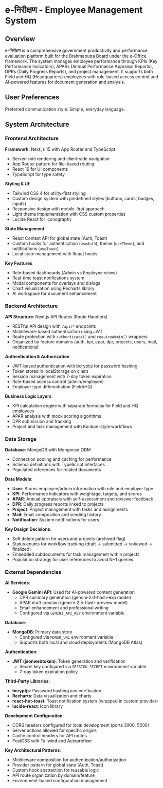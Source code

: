 # e-निरीक्षण - Employee Management System

## Overview

e-निरीक्षण is a comprehensive government productivity and performance evaluation platform built for the Brahmaputra Board under the e-Office framework. The system manages employee performance through KPIs (Key Performance Indicators), APARs (Annual Performance Appraisal Reports), DPRs (Daily Progress Reports), and project management. It supports both Field and HQ (Headquarters) employees with role-based access control and AI-powered features for document generation and analysis.

## User Preferences

Preferred communication style: Simple, everyday language.

## System Architecture

### Frontend Architecture

**Framework**: Next.js 15 with App Router and TypeScript
- Server-side rendering and client-side navigation
- App Router pattern for file-based routing
- React 19 for UI components
- TypeScript for type safety

**Styling & UI**:
- Tailwind CSS 4 for utility-first styling
- Custom design system with predefined styles (buttons, cards, badges, inputs)
- Responsive design with mobile-first approach
- Light theme implementation with CSS custom properties
- Lucide React for iconography

**State Management**:
- React Context API for global state (Auth, Toast)
- Custom hooks for authentication (`useAuth`), theme (`useTheme`), and notifications (`useToast`)
- Local state management with React hooks

**Key Features**:
- Role-based dashboards (Admin vs Employee views)
- Real-time toast notifications system
- Modal components for overlays and dialogs
- Chart visualization using Recharts library
- AI workspace for document enhancement

### Backend Architecture

**API Structure**: Next.js API Routes (Route Handlers)
- RESTful API design with `/api/*` endpoints
- Middleware-based authentication using JWT
- Route protection with `authenticate()` and `requireAdmin()` wrappers
- Organized by feature domains (auth, kpi, apar, dpr, projects, users, mail, notifications)

**Authentication & Authorization**:
- JWT-based authentication with bcryptjs for password hashing
- Token stored in localStorage on client
- Session management with 7-day token expiration
- Role-based access control (admin/employee)
- Employer type differentiation (Field/HQ)

**Business Logic Layers**:
- KPI calculation engine with separate formulas for Field and HQ employees
- APAR analysis with mock scoring algorithms
- DPR submission and tracking
- Project and task management with Kanban-style workflows

### Data Storage

**Database**: MongoDB with Mongoose ODM
- Connection pooling and caching for performance
- Schema definitions with TypeScript interfaces
- Populated references for related documents

**Data Models**:
- **User**: Stores employee/admin information with role and employer type
- **KPI**: Performance indicators with weightage, targets, and scores
- **APAR**: Annual appraisals with self-assessment and reviewer feedback
- **DPR**: Daily progress reports linked to projects
- **Project**: Project management with tasks and assignments
- **Mail**: Email composition and sending history
- **Notification**: System notifications for users

**Key Design Decisions**:
- Soft delete pattern for users and projects (archived flag)
- Status enums for workflow tracking (draft → submitted → reviewed → finalized)
- Embedded subdocuments for task management within projects
- Population strategy for user references to avoid N+1 queries

### External Dependencies

**AI Services**:
- **Google Gemini API**: Used for AI-powered content generation
  - DPR summary generation (gemini-2.0-flash-exp model)
  - APAR draft creation (gemini-2.5-flash-preview model)
  - Email enhancement and professional writing
  - Configured via `GEMINI_API_KEY` environment variable

**Database**:
- **MongoDB**: Primary data store
  - Configured via `MONGO_URI` environment variable
  - Supports both local and cloud deployments (MongoDB Atlas)

**Authentication**:
- **JWT (jsonwebtoken)**: Token generation and verification
  - Secret key configured via `SESSION_SECRET` environment variable
  - 7-day token expiration policy

**Third-Party Libraries**:
- **bcryptjs**: Password hashing and verification
- **Recharts**: Data visualization and charts
- **react-hot-toast**: Toast notification system (wrapped in custom provider)
- **lucide-react**: Icon library

**Development Configuration**:
- CORS headers configured for local development (ports 3000, 5000)
- Server actions allowed for specific origins
- Cache control headers for API routes
- PostCSS with Tailwind and Autoprefixer

**Key Architectural Patterns**:
- Middleware composition for authentication/authorization
- Provider pattern for global state (Auth, Toast)
- Custom hook abstraction for reusable logic
- API route organization by domain/feature
- Environment-based configuration management
